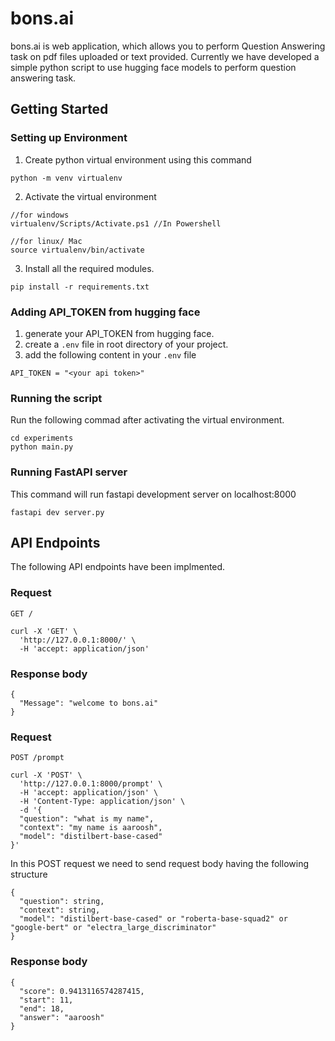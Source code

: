 # bons.ai

bons.ai is web application, which allows you to perform Question Answering task on pdf files uploaded or text provided. Currently we have developed a simple python script to use hugging face models to perform question answering task.

## Getting Started

### Setting up Environment

1. Create python virtual environment using this command

```
python -m venv virtualenv
```

2. Activate the virtual environment

```
//for windows
virtualenv/Scripts/Activate.ps1 //In Powershell

//for linux/ Mac
source virtualenv/bin/activate
```

3. Install all the required modules.

```
pip install -r requirements.txt
```

### Adding API_TOKEN from hugging face

1. generate your API_TOKEN from hugging face.
2. create a `.env` file in root directory of your project.
3. add the following content in your `.env` file

```
API_TOKEN = "<your api token>"
```

### Running the script

Run the following commad after activating the virtual environment.

```
cd experiments
python main.py
```

### Running FastAPI server

This command will run fastapi development server on localhost:8000

```
fastapi dev server.py
```

## API Endpoints

The following API endpoints have been implmented.

### Request

`GET /`

```
curl -X 'GET' \
  'http://127.0.0.1:8000/' \
  -H 'accept: application/json'
```

### Response body

```
{
  "Message": "welcome to bons.ai"
}
```

### Request

`POST /prompt`

```
curl -X 'POST' \
  'http://127.0.0.1:8000/prompt' \
  -H 'accept: application/json' \
  -H 'Content-Type: application/json' \
  -d '{
  "question": "what is my name",
  "context": "my name is aaroosh",
  "model": "distilbert-base-cased"
}'
```

In this POST request we need to send request body having the following structure

```
{
  "question": string,
  "context": string,
  "model": "distilbert-base-cased" or "roberta-base-squad2" or "google-bert" or "electra_large_discriminator"
}
```

### Response body

```
{
  "score": 0.9413116574287415,
  "start": 11,
  "end": 18,
  "answer": "aaroosh"
}
```
